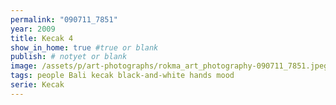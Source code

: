 ```yaml
---
permalink: "090711_7851"
year: 2009
title: Kecak 4
show_in_home: true #true or blank
publish: # notyet or blank
image: /assets/p/art-photographs/rokma_art_photography-090711_7851.jpeg
tags: people Bali kecak black-and-white hands mood
serie: Kecak
---
```

